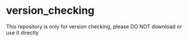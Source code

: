 # version_checking
This repository is only for version checking, please DO NOT download or use it directly
